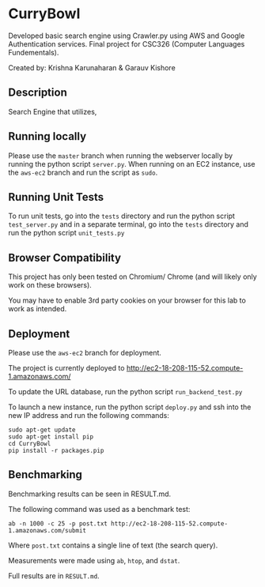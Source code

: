 # CurryBowl
Developed basic search engine using Crawler.py using AWS and Google Authentication services. Final project for CSC326 (Computer Languages Fundementals).



Created by: Krishna Karunaharan & Garauv Kishore

## Description
Search Engine that utilizes, 

## Running locally
Please use the `master` branch when running the webserver locally by running the python script `server.py`. When running on an EC2 instance, use the `aws-ec2` branch and run the script as `sudo`.

## Running Unit Tests

To run unit tests, go into the `tests` directory and run the python script `test_server.py` and in a separate terminal, go into the `tests` directory and run the python script `unit_tests.py`

## Browser Compatibility

This project has only been tested on Chromium/ Chrome (and will likely only work on these browsers).

You may have to enable 3rd party cookies on your browser for this lab to work as intended.

## Deployment
Please use the `aws-ec2` branch for deployment.

The project is currently deployed to http://ec2-18-208-115-52.compute-1.amazonaws.com/

To update the URL database, run the python script `run_backend_test.py`

To launch a new instance, run the python script `deploy.py` and ssh into the new IP address and run the following commands:

```
sudo apt-get update
sudo apt-get install pip
cd CurryBowl
pip install -r packages.pip
```


## Benchmarking
Benchmarking results can be seen in RESULT.md.

The following command was used as a benchmark test:

```
ab -n 1000 -c 25 -p post.txt http://ec2-18-208-115-52.compute-1.amazonaws.com/submit

```

Where `post.txt` contains a single line of text (the search query).

Measurements were made using `ab`, `htop`, and `dstat`.

Full results are in `RESULT.md`.
